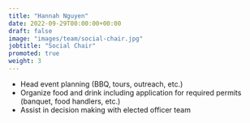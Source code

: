 ```yaml
---
title: "Hannah Nguyen"
date: 2022-09-29T00:00:00+00:00
draft: false
image: "images/team/social-chair.jpg"
jobtitle: "Social Chair"
promoted: true
weight: 3
---
```


- Head event planning (BBQ, tours, outreach, etc.)
- Organize food and drink including application for required permits (banquet, food handlers, etc.)
- Assist in decision making with elected officer team

